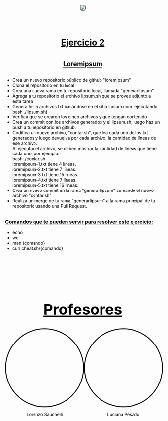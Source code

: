 <div style="display: flex; flex-direction: column; align-items: center;">
<img src="https://drive.google.com/uc?export=view&id=1QdVq3T3Ab1LW68y3YzaZ5LyemsJ0glon" style="border-radius: 30%; margin-bottom: 3rem; border: 1px solid black">
</div>
<div style="text-align: center">
    <h1 style="color: black; text-decoration: underline">Ejercicio 2<h1>
    <h2 style="color: black; text-decoration: underline; margin-bottom: 2rem"> Loremipsum<h2>
</div>

<div style="text-align: left; color: black">
    <ul>
        <li>Crea un nuevo repositorio público de github "loremipsum"</li>
        <li>Clona el repositorio en tu local</li>
        <li>Crea una nueva rama en tu repositorio local, llamada "generarlipsum"</li>
        <li>Agrega  a tu repositorio el archivo lipsum.sh que se provee adjunto a esta tarea</li>
        <li>Genera los 5 archivos txt basándose en el sitio lipsum.com (ejecutando bash ./lipsum.sh)</li>
        <li>Verifica que se crearon los cinco archivos y que tengan contenido</li>
        <li>Crea un commit con los archivos generados y el lipsum.sh, luego haz un push a tu repositorio en github.</li>
        <li>Codifica un nuevo archivo, "contar.sh", que lea cada uno de los txt generados y luego devuelva por cada archivo, la cantidad de líneas de ese archivo.<br>
        Al ejecutar el archivo, se deben mostrar la cantidad de líneas que tiene cada uno, por ejemplo:<br> 
        bash ./contar.sh<br>
        loremipsum-1.txt tiene 4 líneas.<br>
        loremipsum-2.txt tiene 7 líneas.<br>
        loremipsum-3.txt tiene 15 líneas.<br>
        loremipsum-4.txt tiene 7 líneas.<br>
        loremipsum-5.txt tiene 16 líneas.</li>
        <li>Crea un nuevo commit en la rama "generarlipsum" sumando el nuevo archivo "contar.sh"</li>
        <li>Realiza un merge de tu rama "generarlipsum" a la rama principal de tu repositorio usando una Pull Request.</li>
    </ul>
</div>

<div style="color: black">
    <h3 style="text-decoration: underline; margin-top: 2rem">Comandos que te pueden servir para resolver este ejercicio:</h3>
    <ul>
        <li>echo</li>
        <li>wc</li>
        <li>man {comando}</li>
        <li>curl cheat.sh/{comando}</li>
    </ul>
</div>

<div style="text-align: center; font-size: 24px">
    <h1 style="text-decoration: underline; color: black;  margin-top: 10rem">Profesores</h1>
</div>
<div style="display: flex; align-items: center; justify-content: space-around">
    <div style="display: flex; flex-direction: column; align-items: center; color: black">
        <img src="https://drive.google.com/uc?export=view&id=1qlv-QjdNQz9szJ1DTpBRPhDfXJKuWkwP" style="border-radius: 50%; width: 250px; border: 3px solid black; float: left">
        <p>Lorenzo Sauchelli</p>
    </div>
    <div style="display: flex; flex-direction: column; align-items: center; color: black">
        <img src="https://drive.google.com/uc?export=view&id=1sIlF1O7pn6nzaQTXA7NCFmltMedEp0TS" style="border-radius: 50%; width: 250px; border: 3px solid black; float: rigth">
        <p>Luciana Pesado</p>
    </div>
</div>

